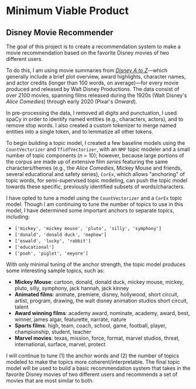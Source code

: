 # Minimum Viable Product
## Disney Movie Recommender


The goal of this project is to create a recommendation system to make a movie recommendation based on the favorite Disney movies of two different users.


To do this, I am using movie summaries from [_Disney A to Z_](https://d23.com/disney-a-to-z/)&mdash;which generally include a brief plot overview, award highlights, character names, and actor credits (longer than 100 words, on average)&mdash;for every movie produced and released by Walt Disney Productions. The data consist of over 2100 movies, spanning films released during the 1920s (Walt Disney's _Alice Comedies_) through early 2020 (Pixar's _Onward_).


In pre-processing the data, I removed all digits and punctuation, I used spaCy in order to identify named entities (e.g., characters, actors), and to remove stop words. I also created a custom tokenizer to merge named entities into a single token, and to lemmatize all other tokens.


To begin building a topic model, I created a few baseline models using the `CountVectorizer` and `TfidfVectorizer`, with an `NMF` topic modeler and a small number of topic components (_n_ = 10); however, because large portions of the corpus are made up of extensive film _series_ featuring the same characters/themes (e.g., the _Alice Comedies_, Mickey Mouse and friends, several educational and safety series), `CorEx`, which allows "anchoring" of topic words, for semi-supervised topic modeling, can push the topic model towards these specific, previously identified subsets of words/characters.


I have opted to tune a model using the `CountVectorizer` and a `CorEx` topic model. Though I am continuing to tune the number of topics to use in this model, I have determined some important anchors to separate topics, including:
- `['mickey', 'mickey mouse', 'pluto', 'silly', 'symphony']`
- `['donald', 'donald duck', 'nephew']`
- `['oswald', 'lucky', 'rabbit']`
- `['educational']`
- `['pooh', 'piglet', 'eeyore']`


With only minimal tuning of the anchor strength, the topic model produces some interesting sample topics, such as:
- **Mickey Mouse**: cartoon, donald, donald duck, mickey mouse, mickey, pluto, silly, symphony, jack hannah, jack kinney
- **Animated films**: animate, premiere, disney, hollywood, short circuit, artist, program, drawing, the walt disney animation studios short circuit, talent
- **Award winning films**: academy award, nominate, academy, award, best, winner, james algar, featurette, narrate, nature
- **Sports films**: high, team, coach, school, game, football, player, championship, student, teacher
- **Marvel movies**: texas, mission, force, format, marvel studios, threat, international, surface, marvel, protect


I will continue to tune (1) the anchor words and (2) the number of topics modeled to make the topics more coherent/interpretable. The final topic model will be used to build a basic recommendation system that takes in the favorite Disney movies of two different users and recommends a set of movies that are most similar to both.
